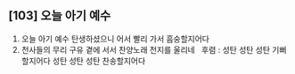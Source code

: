 ## [103] 오늘 아기 예수

1) 오늘 아기 예수 탄생하셨으니 어서 빨리 가서 흠숭할지어다  
2) 천사들의 무리 구유 곁에 서서 찬양노래 천지를 울리네  
후렴 : 성탄 성탄 성탄 기뻐할지어다 성탄 성탄 성탄 찬송할지어다
